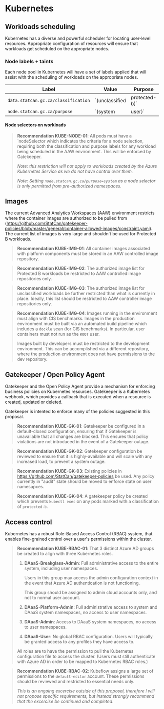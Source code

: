 # Kubernetes

## Workloads scheduling

Kubernetes has a diverse and powerful scheduler for locating
user-level resources. Appropriate configuration of resources
will ensure that workloads get scheduled on the appropriate
nodes.

### Node labels + taints

Each node pool in Kubernetes will have a set of labels applied that
will assist with the scheduling of workloads on the appropriate
nodes.

| Label                               | Value                        | Purpose                                 |
|-------------------------------------|------------------------------|-----------------------------------------|
| `data.statcan.gc.ca/classification` | `(unclassified|protected-b)` | Maximum data classification of the node |
| `node.statcan.gc.ca/purpose`        | `(system|user)`              | Purpose of the node                     |

#### Node selectors on workloads

> **Recommendation KUBE-NODE-01**: All pods must have a `nodeSelector
> which indicates the criteria for a node selection, requiring
> both the classification and purpose labels for any workload
> being scheduled in the AAW environment. This will be enforced
> by Gatekeeper.
>
> *Note: this restriction will not apply to workloads created
> by the Azure Kubernetes Service as we do not have control
> over them.*
>
> *Note: Setting `node.statcan.gc.ca/purpose=system` as a node selector
> is only permitted from pre-authorized namespaces.*

## Images

The current Advanced Analytics Workspaces (AAW) environment restricts where
the container images are authorized to be pulled from
(https://github.com/StatCan/gatekeeper-policies/blob/master/general/container-allowed-images/constraint.yaml).
The current list of images is very large and shouldn't be used for
Protected B workloads.

> **Recommendation KUBE-IMG-01**: All container images associated
> with platform components must be stored in an AAW controlled
> image repository.

> **Recommendation KUBE-IMG-02**: The authorized image list for
> Protected B workloads be restricted to AAW controlled
> image repositories only.

> **Recommendation KUBE-IMG-03**: The authorized image list for
> unclassified workloads be further restricted than what is
> currently in place. Ideally, this list should be restricted
> to AAW controller image repositories only.

> **Recommendation KUBE-IMG-04**: Images running in the environment
> must align with CIS benchmarks. Images in the production environment
> must be built via an automated build pipeline which includes
> a `dockle` scan (for CIS benchmarks). In particular, user
> containers must not run as the `ROOT` user.
>
> Images built by developers must be restricted to the development
> environment. This can be accomplished via a different repository,
> where the production environment does not have permissions to
> the dev repository.

## Gatekeeper / Open Policy Agent

Gatekeeper and the Open Policy Agent provide a mechanism
for enforcing business policies on Kubernetes resources.
Gatekeeper is a Kubernetes webhook, which provides a callback
that is executed when a resource is created, updated
or deleted.

Gatekeeper is intented to enforce many of the policies
suggested in this proposal.

> **Recommendation KUBE-GK-01**: Gatekeeper be configured
> in a default-closed configuration, ensuring that if
> Gatekeeper is unavailable that all changes are blocked.
> This ensures that policy violations are not introduced
> in the event of a Gatekeeper outage.

> **Recommendation KUBE-GK-02**: Gatekeeper configuration
> be reviewed to ensure that it is highly-available
> and will scale with any increased load, to prevent
> a system outage.

> **Recommendation KUBE-GK-03**: Existing policies
> in https://github.com/StatCan/gatekeeper-policies be used.
> Any policy currently in "audit" state should be moved
> to enforce state on user namesapces.

> **Recommendation KUBE-GK-04**: A gatekeeper policy
> be created which prevents `kubectl exec` on any pods
> marked with a classification of `protected-b`.

## Access control

Kubernetes has a robust Role-Based Access Control (RBAC) system,
that enables fine-grained control over a user's permissions
within the cluster.

> **Recommendation KUBE-RBAC-01**: That 3 distinct Azure AD groups
> be created to align with three Kubernetes roles.
>
> 1. **DAaaS-Breakglass-Admin**: Full administrative access
>    to the entire system, including user namespaces.
>
>    Users in this group may access the admin configuration
>    context in the event that Azure AD authentication is
>    not functioning.
>
>    This group should be assigned to admin cloud accounts only,
>    and not to normal user account.
> 2. **DAaaS-Platform-Admin**: Full administrative access to
>    system and DAaaS system namespaces, no access to user namespaces.
> 3. **DAaaS-Admin**: Access to DAaaS system namespaces,
>    no access to user namespaces.
> 4. **DAaaS-User**: No global RBAC configuration. Users will typically
>    be granted access to any profiles they have access to.
>
> All roles are to have the permission to pull the Kubernetes configuration
> file to access the cluster. (Users must still authenticate with Azure AD
> in order to be mapped to Kubernetes RBAC roles.)

> **Recommendation KUBE-RBAC-02**: Kubeflow assigns a large set of permissions
> to the `default-editor` account. These permissions should be reviewed and
> restricted to essential needs only.
>
> *This is an ongoing excercise outside of this proposal, therefore
> I will not propose specific requirements, but instead strongly
> recommend that the excercise be continued and completed*.
